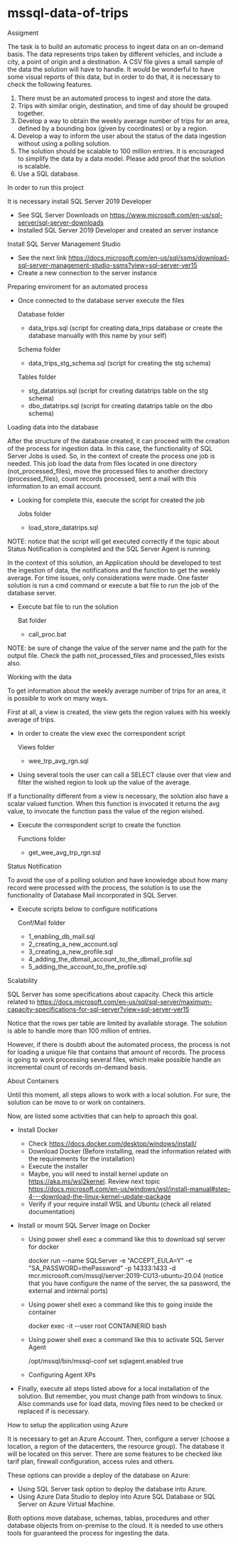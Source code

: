 # mssql-data-of-trips
Assigment

The task is to build an automatic process to ingest data on an on-demand basis. The data
represents trips taken by different vehicles, and include a city, a point of origin and a destination.
A CSV file gives a small sample of the data the solution will have to handle. It would
be wonderful to have some visual reports of this data, but in order to do that, it is necessary to check the following
features.

1. There must be an automated process to ingest and store the data.
2. Trips with similar origin, destination, and time of day should be grouped together.
3. Develop a way to obtain the weekly average number of trips for an area, defined by a
bounding box (given by coordinates) or by a region.
4. Develop a way to inform the user about the status of the data ingestion without using a
polling solution.
5. The solution should be scalable to 100 million entries. It is encouraged to simplify the
data by a data model. Please add proof that the solution is scalable.
6. Use a SQL database.

In order to run this project

It is necessary install SQL Server 2019 Developer
  - See SQL Server Downloads on https://www.microsoft.com/en-us/sql-server/sql-server-downloads
  - Installed SQL Server 2019 Developer and created an server instance

Install SQL Server Management Studio
  - See the next link https://docs.microsoft.com/en-us/sql/ssms/download-sql-server-management-studio-ssms?view=sql-server-ver15
  - Create a new connection to the server instance

Preparing enviroment for an automated process
  - Once connected to the database server execute the files
    
    Database folder
    - data_trips.sql (script for creating data_trips database or create the database manually with this name by your self)

    Schema folder
    - data_trips_stg_schema.sql (script for creating the stg schema)

    Tables folder
    - stg_datatrips.sql (script for creating datatrips table on the stg schema)
    - dbo_datatrips.sql (script for creating datatrips table on the dbo schema)

Loading data into the database

After the structure of the database created, it can proceed with the creation of the process for ingestion data. In this case, the
functionality of SQL Server Jobs is used. So, in the context of create the process one job is needed. This job load the data from files
located in one directory (not_processed_files), move the processed files to another directory (processed_files), count records processed,
sent a mail with this information to an email account.

  - Looking for complete this, execute the script for created the job

    Jobs folder
    - load_store_datatrips.sql

NOTE: notice that the script will get executed correctly if the topic about Status Notification is completed and the SQL Server Agent is running.

In the context of this solution, an Application should be developed to test the ingestion of data, the notifications and the function to
get the weekly average. For time issues, only considerations were made. One faster solution is run a cmd command or execute a bat file
to run the job of the database server.
  - Execute bat file to run the solution

    Bat folder
    - call_proc.bat

NOTE: be sure of change the value of the server name and the path for the output file. Check the path not_processed_files and processed_files exists also.

Working with the data

To get information about the weekly average number of trips for an area, it is possible to work on many ways.

First at all, a view is created, the view gets the region values with his weekly average of trips.
  - In order to create the view exec the correspondent script
    
    Views folder
    - wee_trp_avg_rgn.sql

  - Using several tools the user can call a SELECT clause over that view and filter the wished region to look up the value of the average.

If a functionality different from a view is necessary, the solution also have a scalar valued function. When this function is invocated
it returns the avg value, to invocate the function pass the value of the region wished.
  - Execute the correspondent script to create the function

    Functions folder
    - get_wee_avg_trp_rgn.sql

Status Notification

To avoid the use of a polling solution and have knowledge about how many record were processed with the process, the solution is to use
the functionality of Database Mail incorporated in SQL Server.
  - Execute scripts below to configure notifications

    Conf/Mail folder
    - 1_enabling_db_mail.sql
    - 2_creating_a_new_account.sql
    - 3_creating_a_new_profile.sql
    - 4_adding_the_dbmail_account_to_the_dbmail_profile.sql
    - 5_adding_the_account_to_the_profile.sql

Scalability

SQL Server has some specifications about capacity. Check this article related to https://docs.microsoft.com/en-us/sql/sql-server/maximum-capacity-specifications-for-sql-server?view=sql-server-ver15

Notice that the rows per table are limited by available storage. The solution is able to handle more than 100 million of entries.

However, if there is doubth about the automated process, the process is not for loading a unique file that contains that amount of records.
The process is going to work processing several files, which make possible handle an incremental count of records on-demand basis.

About Containers

Until this moment, all steps allows to work with a local solution. For sure, the solution can be move to or work on containers. 

Now, are listed some activities that can help to aproach this goal.
  - Install Docker
    - Check https://docs.docker.com/desktop/windows/install/
    - Download Docker (Before installing, read the information related with the requirements for the installation)
    - Execute the installer
    - Maybe, you will need to install kernel update on https://aka.ms/wsl2kernel. Review next topic
      https://docs.microsoft.com/en-us/windows/wsl/install-manual#step-4---download-the-linux-kernel-update-package
    - Verify if your require install WSL and Ubuntu (check all related documentation)

  - Install or mount SQL Server Image on Docker
    - Using power shell exec a command like this to download sql server for docker

      docker run --name SQLServer -e "ACCEPT_EULA=Y" -e "SA_PASSWORD=thePassword" -p 14333:1433 -d mcr.microsoft.com/mssql/server:2019-CU13-ubuntu-20.04
      (notice that you have configure the name of the server, the sa password, the external and internal ports)

    - Using power shell exec a command like this to going inside the container

      docker exec -it --user root CONTAINERID bash

    - Using power shell exec a command like this to activate SQL Server Agent

      /opt/mssql/bin/mssql-conf set sqlagent.enabled true

    - Configuring Agent XPs

  - Finally, execute all steps listed above for a local installation of the solution. But remember, you must change path from windows to linux. Also
commands use for load data, moving files need to be checked or replaced if is necessary.

How to setup the application using Azure

It is necessary to get an Azure Account. Then, configure a server (choose a location, a region of the datacenters, the resource group). The database it will
be located on this server. There are some features to be checked like tarif plan, firewall configuration, access rules and others.

These options can provide a deploy of the database on Azure:
  - Using SQL Server task option to deploy the database into Azure.
  - Using Azure Data Studio to deploy into Azure SQL Database or SQL Server on Azure Virtual Machine.

Both options move database, schemas, tablas, procedures and other database objects from on-premise to the cloud. It is needed to use others tools for
guaranteed the process for ingesting the data.
